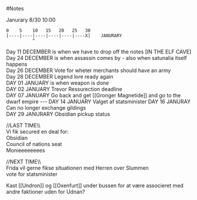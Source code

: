 #Notes 

Janurary  8/30 10:00
```
0    5    10   15   20   25   30  
[----|----|----|----|----|----X]	JANURARY
          ^  
```

Day 11 DECEMBER is when we have to drop off the notes \[IN THE ELF CAVE\]  
Day 24 DECEMBER is when assassin comes by - also when satunalia itself happens  
Day 26 DECEMBER Vote for wheter merchants should have an army  
Day 28 DECEMBER Legend lore ready again  
DAY 01 JANUARY  is when weapon is done  
DAY 02 JANUARY  Trevor Ressurection deadline  
DAY 07 JANUARY  Go back and get [[Gronger Magnetide]] and go to the dwarf empire
\-\-\-
DAY 14 JANUARY Valget af statsminister 
DAY 16 JANURAY  Can no longer exchange gildings  
DAY 29 JANURARY Obsidian pickup status


//LAST TIME\\\\  
Vi fik secured en deal for:  
Obsidian  
Council of nations seat  
Monieeeeeeees

//NEXT TIME\\\\    
Frida vil gerne fikse situationen med Herren over Slummen  
vote for statsminister

Kast [[Undron]] og [[Oxenfurt]] under bussen for at være associeret med andre faktioner uden for Udnan?



